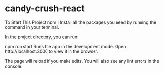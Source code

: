 # candy-crush-react

To Start This Project
npm i
Install all the packages you need by running the command in your terminal.

In the project directory, you can run:

npm run start
Runs the app in the development mode.
Open http://localhost:3000 to view it in the browser.

The page will reload if you make edits.
You will also see any lint errors in the console.
